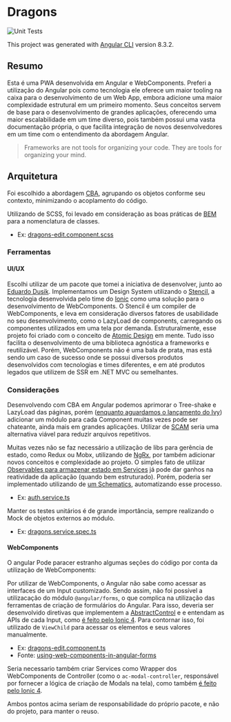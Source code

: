 # Dragons
![Unit Tests](https://github.com/menosprezzi/dragons/workflows/Unit%20Tests/badge.svg?branch=master)

This project was generated with [Angular CLI](https://github.com/angular/angular-cli) version 8.3.2.

## Resumo
Esta é uma PWA desenvolvida em Angular e WebComponents.
Preferi a utilização do Angular pois como tecnologia ele oferece
um maior tooling na caixa para o desenvolvimento de um Web App, embora adicione
uma maior complexidade estrutural em um primeiro momento. Seus conceitos servem de base para
o desenvolvimento de grandes aplicações, oferecendo uma maior escalabilidade em um time diverso,
pois também possui uma vasta documentação própria, o que facilita
integração de novos desenvolvedores em um time com o entendimento da abordagem Angular.

> Frameworks are not tools for organizing your code. They are tools for organizing your mind.

## Arquitetura

Foi escolhido a abordagem [CBA](https://medium.com/omarelgabrys-blog/component-based-architecture-3c3c23c7e348),
agrupando os objetos conforme seu contexto, minimizando o acoplamento do código.

Utilizando de SCSS, foi levado em consideração as boas práticas de [BEM](http://getbem.com/naming/) para a nomenclatura de classes.
* Ex: [dragons-edit.component.scss](https://github.com/menosprezzi/dragons/blob/master/src/app/dragons/dragons-edit/dragons-edit.component.scss)

### Ferramentas
#### UI/UX
Escolhi utilizar de um pacote que tomei a iniciativa de desenvolver, junto ao [Eduardo Dusik](https://www.linkedin.com/in/eduardodusik).
Implementamos um Design System utilizando o [Stencil](https://stenciljs.com/), a tecnologia desenvolvida pelo time do [Ionic](https://ionicframework.com/) como uma solução para o desenvolvimento de WebComponents.
O Stencil é um compiler de WebComponents, e leva em consideração diversos fatores de usabilidade no seu desenvolvimento, como o LazyLoad de components, carregando os componentes utilizados em uma tela por demanda.
Estruturalmente, esse projeto foi criado com o conceito de [Atomic Design](http://atomicdesign.bradfrost.com/) em mente. Tudo isso facilita o desenvolvimento de uma biblioteca agnóstica a frameworks e reutilizável.
Porém, WebComponents não é uma bala de prata, mas está sendo um caso de sucesso onde se possui diversos produtos desenvolvidos com tecnologias e times diferentes, e em até produtos legados que utilizem de SSR em .NET MVC ou semelhantes.

### Considerações
Desenvolvendo com CBA em Angular podemos aprimorar o Tree-shake e LazyLoad das páginas, porém ([enquanto aguardamos o lançamento do Ivy](https://blog.angularindepth.com/angular-revisited-tree-shakable-components-and-optional-ngmodules-329a4629276d))
adicionar um módulo para cada Component muitas vezes pode ser chateante, ainda mais em grandes aplicações. Utilizar de [SCAM](https://medium.com/wishtack/your-angular-module-is-a-scam-b4136ca3917b) seria uma alternativa viável para reduzir arquivos repetitivos.

Muitas vezes não se faz necessário a utilização de libs para gerência de estado, como Redux ou Mobx, utilizando de [NgRx](https://ngrx.io/), por também adicionar novos conceitos e complexidade ao projeto.
O simples fato de utilizar [Observables para armazenar estado em Services](https://coryrylan.com/blog/angular-observable-data-services) já pode dar ganhos na reatividade da aplicação (quando bem estruturado).
Porém, poderia ser implementado utilizando de [um Schematics](https://github.com/angular-extensions/model), automatizando esse processo.
* Ex: [auth.service.ts](https://github.com/menosprezzi/dragons/blob/master/src/app/core/auth/auth.service.ts)

Manter os testes unitários é de grande importância, sempre realizando o Mock de objetos externos ao módulo.
* Ex: [dragons.service.spec.ts](https://github.com/menosprezzi/dragons/blob/master/src/app/dragons/dragons.service.spec.ts)

#### WebComponents
O angular Pode paracer estranho algumas seções do código por conta da utilização de WebComponents:

Por utilizar de WebComponents, o Angular não sabe como acessar as interfaces de um Input customizado. Sendo assim, não foi possível a utilizacação do módulo `@angular/forms`,
o que complica na utilização das ferramentas de criação de formulários do Angular. Para isso, deveria ser desenvolvido diretivas que implementem a [AbstractControl](https://angular.io/api/forms/AbstractControl) e e entendam as APIs de cada Input, como [é feito pelo Ionic 4](https://github.com/ionic-team/ionic/tree/master/angular/src/directives).
Para contornar isso, foi utilizado de `ViewChild` para acessar os elementos e seus valores manualmente.
* Ex: [dragons-edit.component.ts](https://github.com/menosprezzi/dragons/blob/master/src/app/dragons/dragons-edit/dragons-edit.component.ts)
* Fonte: [using-web-components-in-angular-forms](https://coryrylan.com/blog/using-web-components-in-angular-forms)

Seria necessario também criar Services como Wrapper dos WebComponents de Controller (como o `ac-modal-controller`, responsável por fornecer a lógica de criação de Modals na tela),
como também [é feito pelo Ionic 4](https://github.com/ionic-team/ionic/tree/master/angular/src/providers).

Ambos pontos acima seriam de responsabilidade do próprio pacote, e não do projeto, para manter o reuso.
